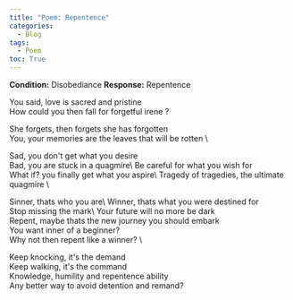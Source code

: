 ```yaml
---
title: "Poem: Repentence"
categories:
  - Blog
tags:
  - Poem
toc: True
---
```


**Condition:** Disobediance
**Response:** Repentence 

You said, love is sacred and pristine \
How could you then fall for forgetful irene ? 

She forgets, then forgets she has forgotten \
You, your memories are the leaves that will be rotten \

Sad, you don't get what you desire\
Bad, you are stuck in a quagmire\ 
Be careful for what you wish for\
What if? you finally get what you aspire\ 
Tragedy of tragedies, the ultimate quagmire \

Sinner, thats who you are\ 
Winner, thats what you were destined for\
Stop missing the mark\ 
Your future will no more be dark\
Repent, maybe thats the new journey you should embark\
You want inner of a beginner? \
Why not then repent like a winner? \

Keep knocking, it's the demand \
Keep walking, it's the command \
Knowledge, humility and repentence ability\
Any better way to avoid detention and remand?